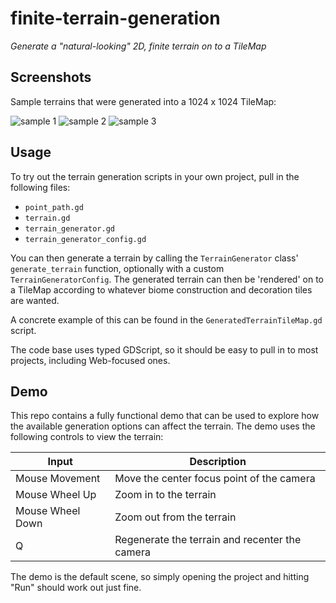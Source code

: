 # finite-terrain-generation

_Generate a "natural-looking" 2D, finite terrain on to a TileMap_

## Screenshots

Sample terrains that were generated into a 1024 x 1024 TileMap:

![sample 1](images/sample-1.png)
![sample 2](images/sample-2.png)
![sample 3](images/sample-3.png)

## Usage

To try out the terrain generation scripts in your own project, pull in the
following files:

- `point_path.gd`
- `terrain.gd`
- `terrain_generator.gd`
- `terrain_generator_config.gd`

You can then generate a terrain by calling the `TerrainGenerator` class'
`generate_terrain` function, optionally with a custom `TerrainGeneratorConfig`.
The generated terrain can then be 'rendered' on to a TileMap according to
whatever biome construction and decoration tiles are wanted.

A concrete example of this can be found in the `GeneratedTerrainTileMap.gd`
script.

The code base uses typed GDScript, so it should be easy to pull in to most
projects, including Web-focused ones.

## Demo

This repo contains a fully functional demo that can be used to explore how the
available generation options can affect the terrain. The demo uses the following
controls to view the terrain:

| Input | Description |
| --- | --- |
| Mouse Movement | Move the center focus point of the camera |
| Mouse Wheel Up | Zoom in to the terrain |
| Mouse Wheel Down | Zoom out from the terrain |
| Q | Regenerate the terrain and recenter the camera |

The demo is the default scene, so simply opening the project and hitting "Run"
should work out just fine.
